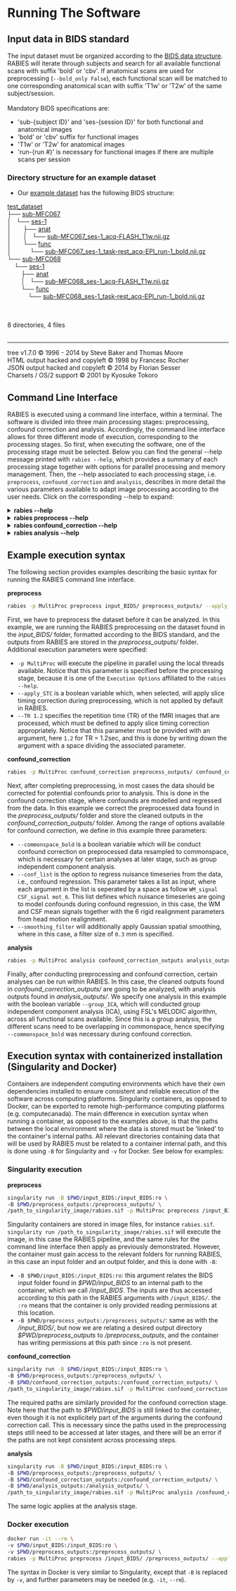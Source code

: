 # Running The Software

## Input data in BIDS standard

The input dataset must be organized according to the [BIDS data structure](https://bids.neuroimaging.io/). RABIES will iterate through subjects and search for all available functional scans with suffix 'bold' or 'cbv'. If anatomical scans are used for preprocessing (`--bold_only False`), each functional scan will be matched to one corresponding anatomical scan with suffix 'T1w' or 'T2w' of the same subject/session.
<br/>
<br/>
Mandatory BIDS specifications are:
* 'sub-{subject ID}' and 'ses-{session ID}' for both functional and anatomical images
* 'bold' or 'cbv' suffix for functional images
* 'T1w' or 'T2w' for anatomical images
* 'run-{run #}' is necessary for functional images if there are multiple scans per session

### Directory structure for an example dataset
* Our [example dataset](http://doi.org/10.5281/zenodo.3937697) has the following BIDS structure:

<!DOCTYPE html>
<html>
<head>
 <meta http-equiv="Content-Type" content="text/html; charset=UTF-8">
 <meta name="Author" content="Made by 'tree'">
 <meta name="GENERATOR" content="$Version: $ tree v1.7.0 (c) 1996 - 2014 by Steve Baker, Thomas Moore, Francesc Rocher, Florian Sesser, Kyosuke Tokoro $">
  <!--
  BODY { font-family : ariel, monospace, sans-serif; }
  P { font-weight: normal; font-family : ariel, monospace, sans-serif; color: black; background-color: transparent;}
  B { font-weight: normal; color: black; background-color: transparent;}
  A:visited { font-weight : normal; text-decoration : none; background-color : transparent; margin : 0px 0px 0px 0px; padding : 0px 0px 0px 0px; display: inline; }
  A:link    { font-weight : normal; text-decoration : none; margin : 0px 0px 0px 0px; padding : 0px 0px 0px 0px; display: inline; }
  A:hover   { color : #000000; font-weight : normal; text-decoration : underline; background-color : yellow; margin : 0px 0px 0px 0px; padding : 0px 0px 0px 0px; display: inline; }
  A:active  { color : #000000; font-weight: normal; background-color : transparent; margin : 0px 0px 0px 0px; padding : 0px 0px 0px 0px; display: inline; }
  .VERSION { font-size: small; font-family : arial, sans-serif; }
  .NORM  { color: black;  background-color: transparent;}
  .FIFO  { color: purple; background-color: transparent;}
  .CHAR  { color: yellow; background-color: transparent;}
  .DIR   { color: blue;   background-color: transparent;}
  .BLOCK { color: yellow; background-color: transparent;}
  .LINK  { color: aqua;   background-color: transparent;}
  .SOCK  { color: fuchsia;background-color: transparent;}
  .EXEC  { color: green;  background-color: transparent;}
  -->
</head>
<body>
	<p>
	<a href="test_dataset">test_dataset</a><br>
	├── <a href="test_dataset/sub-MFC067/">sub-MFC067</a><br>
	│   └── <a href="test_dataset/sub-MFC067/ses-1/">ses-1</a><br>
	│   &nbsp;&nbsp;&nbsp; ├── <a href="test_dataset/sub-MFC067/ses-1/anat/">anat</a><br>
	│   &nbsp;&nbsp;&nbsp; │   └── <a href="test_dataset/sub-MFC067/ses-1/anat/sub-MFC067_ses-1_acq-FLASH_T1w.nii.gz">sub-MFC067_ses-1_acq-FLASH_T1w.nii.gz</a><br>
	│   &nbsp;&nbsp;&nbsp; └── <a href="test_dataset/sub-MFC067/ses-1/func/">func</a><br>
	│   &nbsp;&nbsp;&nbsp; &nbsp;&nbsp;&nbsp; └── <a href="test_dataset/sub-MFC067/ses-1/func/sub-MFC067_ses-1_task-rest_acq-EPI_run-1_bold.nii.gz">sub-MFC067_ses-1_task-rest_acq-EPI_run-1_bold.nii.gz</a><br>
	└── <a href="test_dataset/sub-MFC068/">sub-MFC068</a><br>
	&nbsp;&nbsp;&nbsp; └── <a href="test_dataset/sub-MFC068/ses-1/">ses-1</a><br>
	&nbsp;&nbsp;&nbsp; &nbsp;&nbsp;&nbsp; ├── <a href="test_dataset/sub-MFC068/ses-1/anat/">anat</a><br>
	&nbsp;&nbsp;&nbsp; &nbsp;&nbsp;&nbsp; │   └── <a href="test_dataset/sub-MFC068/ses-1/anat/sub-MFC068_ses-1_acq-FLASH_T1w.nii.gz">sub-MFC068_ses-1_acq-FLASH_T1w.nii.gz</a><br>
	&nbsp;&nbsp;&nbsp; &nbsp;&nbsp;&nbsp; └── <a href="test_dataset/sub-MFC068/ses-1/func/">func</a><br>
	&nbsp;&nbsp;&nbsp; &nbsp;&nbsp;&nbsp; &nbsp;&nbsp;&nbsp; └── <a href="test_dataset/sub-MFC068/ses-1/func/sub-MFC068_ses-1_task-rest_acq-EPI_run-1_bold.nii.gz">sub-MFC068_ses-1_task-rest_acq-EPI_run-1_bold.nii.gz</a><br>
	<br><br>
	</p>
	<p>

8 directories, 4 files
	<br><br>
	</p>
	<hr>
	<p class="VERSION">
		 tree v1.7.0 © 1996 - 2014 by Steve Baker and Thomas Moore <br>
		 HTML output hacked and copyleft © 1998 by Francesc Rocher <br>
		 JSON output hacked and copyleft © 2014 by Florian Sesser <br>
		 Charsets / OS/2 support © 2001 by Kyosuke Tokoro
	</p>
</body>
</html>



## Command Line Interface

RABIES is executed using a command line interface, within a terminal. The software is divided into three main processing stages: preprocessing, confound correction and analysis. Accordingly, the command line interface allows for three different mode of execution, corresponding to the processing stages. So first, when executing the software, one of the processing stage must be selected. Below you can find the general --help message printed with `rabies --help`, which provides a summary of each processing stage together with options for parallel processing and memory management. Then, the --help associated to each processing stage, i.e. `preprocess`, `confound_correction` and `analysis`, describes in more detail the various parameters available to adapt image processing according to the user needs. Click on the corresponding --help to expand:

<details><summary><b>rabies --help</b></summary>
<p>

```
usage: rabies [-h] [-p {Linear,MultiProc,SGE,SGEGraph,PBS,LSF,SLURM,SLURMGraph}] [--local_threads LOCAL_THREADS] [--scale_min_memory SCALE_MIN_MEMORY] [--min_proc MIN_PROC]
              [--verbose VERBOSE]
              Processing stage ...

RABIES performs multiple stages of rodent fMRI image processing, including preprocessing, 
confound correction, simple analyses and data quality assessment.

optional arguments:
  -h, --help            show this help message and exit

Processing options:
  The RABIES workflow is seperated into three main processing stages: preprocessing, 
  confound correction and analysis. Outputs from the preprocessing provide the inputs for
  the subsequent confound correction, and finally analysis.

  Processing stage      Description
    preprocess          
                        Conducts preprocessing on an input dataset in BIDS format. Preprocessing includes 
                        motion realignment, susceptibility distortions correction through non-linear 
                        registration, alignment to commonspace, anatomical parcellation and evaluation of 
                        nuisance timecourses.
                        
    confound_correction
                        
                        Flexible options for confound correction are applied directly on preprocessing outputs
                        from RABIES to derive cleaned timeseries. Various correction strategies, if selected, are
                        applied in the following order, following best practices from human litterature:
                           #1 - Compute and apply frame censoring mask (from FD and/or DVARS thresholds)
                           #2 - Linear detrending of fMRI timeseries and nuisance regressors
                           #3 - Apply ICA-AROMA.
                           #4 - If frequency filtering and frame censoring are applied, simulate data in censored
                               timepoints using the Lomb-Scargle periodogram, as suggested in Power et al. (2014, 
                               Neuroimage), for both the fMRI timeseries and nuisance regressors prior to filtering.
                           #5 - As recommended in Lindquist et al. (2019, Human brain mapping), make the nuisance 
                               regressors orthogonal to the temporal frequency filter.
                           #6 - Apply highpass and/or lowpass filtering on the fMRI timeseries (with simulated 
                               timepoints).
                           #7 - Re-apply the frame censoring mask onto filtered fMRI timeseries and nuisance 
                               regressors, taking out the simulated timepoints. Edge artefacts from frequency 
                               filtering can also be removed as recommended in Power et al. (2014, Neuroimage).
                           #8 - Apply confound regression using the selected nuisance regressors (see --conf_list
                               options).
                           #9 - Standardize timeseries
                           #10 - Apply Gaussian spatial smoothing.
                        
    analysis            
                        Conduct simple resting-state functional connectivity (FC) analysis, or data quality
                        diagnosis, on cleaned timeseries after confound correction. Analysis options include
                        seed-based FC, whole-brain FC matrix, group-ICA and dual regression. --data_diagnosis
                        computes features of data quality at the individual scan and group levels, as in 
                        Desrosiers-Gregoire et al. (in prep)
                        

Execution Options:
  Options for parallel execution and memory management.

  -p {Linear,MultiProc,SGE,SGEGraph,PBS,LSF,SLURM,SLURMGraph}, --plugin {Linear,MultiProc,SGE,SGEGraph,PBS,LSF,SLURM,SLURMGraph}
                        Specify the nipype plugin for workflow execution.
                        Consult https://nipype.readthedocs.io/en/0.11.0/users/plugins.html for details.
                        (default: Linear)
                        
  --local_threads LOCAL_THREADS
                        For --plugin MultiProc, set the maximum number of processors run in parallel.
                        Defaults to number of CPUs.
                        (default: 12)
                        
  --scale_min_memory SCALE_MIN_MEMORY
                        For --plugin MultiProc, set the memory scaling factor attributed to nodes during
                        execution. Increase the scaling if memory crashes are reported.
                        (default: 1.0)
                        
  --min_proc MIN_PROC   For --plugin SGE/SGEGraph, scale the number of nodes attributed to jobs to
                        avoid memory crashes.
                        (default: 1)
                        
  --verbose VERBOSE     Set the verbose level. 0=WARNING, 1=INFO, 2 or above=DEBUG.
                        (default: 1)
```
</p>
</details>

<details><summary><b>rabies preprocess --help</b></summary>
<p>

```sh
usage: rabies preprocess [-h] [--bold_only] [--anat_autobox] [--bold_autobox] [--apply_despiking] [--HMC_option {intraSubjectBOLD,0,1,2,3}] [--apply_slice_mc] [--detect_dummy]
                         [--data_type {int16,int32,float32,float64}] [--anat_inho_cor_method {Rigid,Affine,SyN,no_reg,N4_reg,disable}]
                         [--bold_inho_cor_method {Rigid,Affine,SyN,no_reg,N4_reg,disable}] [--bold_inho_cor_otsu BOLD_INHO_COR_OTSU] [--atlas_reg_script {Rigid,Affine,SyN,no_reg}]
                         [--coreg_script {Rigid,Affine,SyN,no_reg}] [--commonspace_masking] [--coreg_masking] [--brain_extraction] [--fast_commonspace]
                         [--nativespace_resampling NATIVESPACE_RESAMPLING] [--commonspace_resampling COMMONSPACE_RESAMPLING] [--anatomical_resampling ANATOMICAL_RESAMPLING] [--apply_STC]
                         [--TR TR] [--tpattern {alt,seq}] [--anat_template ANAT_TEMPLATE] [--brain_mask BRAIN_MASK] [--WM_mask WM_MASK] [--CSF_mask CSF_MASK]
                         [--vascular_mask VASCULAR_MASK] [--labels LABELS]
                         bids_dir output_dir

positional arguments:
  bids_dir              The root folder of the BIDS-formated input data directory.
                        
  output_dir            the output path to drop outputs from major preprocessing steps.
                        

optional arguments:
  -h, --help            show this help message and exit
  --bold_only           Apply preprocessing with only EPI scans. Commonspace registration is executed directly using
                        the corrected EPI 3D reference images. The commonspace registration simultaneously applies
                        distortion correction, this option will produce only commonspace outputs.
                        (default: False)
                        
  --anat_autobox        Crops out extra space around the brain on the structural image using AFNI's 3dAutobox
                        https://afni.nimh.nih.gov/pub/dist/doc/program_help/3dAutobox.html.
                        (default: False)
                        
  --bold_autobox        Crops out extra space around the brain on the EPI image using AFNI's 3dAutobox
                        https://afni.nimh.nih.gov/pub/dist/doc/program_help/3dAutobox.html.
                        (default: False)
                        
  --apply_despiking     Applies AFNI's 3dDespike https://afni.nimh.nih.gov/pub/dist/doc/program_help/3dDespike.html.
                        (default: False)
                        
  --HMC_option {intraSubjectBOLD,0,1,2,3}
                        Select an option for head motion realignment among the pre-built options from
                        https://github.com/ANTsX/ANTsR/blob/master/R/ants_motion_estimation.R.
                        (default: intraSubjectBOLD)
                        
  --apply_slice_mc      Whether to apply a slice-specific motion correction after initial volumetric HMC. This can 
                        correct for interslice misalignment resulting from within-TR motion. With this option, 
                        motion corrections and the subsequent resampling from registration are applied sequentially
                        since the 2D slice registrations cannot be concatenate with 3D transforms. 
                        (default: False)
                        
  --detect_dummy        Detect and remove initial dummy volumes from the EPI, and generate a reference EPI based on
                        these volumes if detected. Dummy volumes will be removed from the output preprocessed EPI.
                        (default: False)
                        
  --data_type {int16,int32,float32,float64}
                        Specify data format outputs to control for file size.
                        (default: float32)
                        

Registration Options:
  Customize registration operations and troubleshoot registration failures.
  *** Rigid: conducts only rigid registration.
  *** Affine: conducts Rigid then Affine registration.
  *** SyN: conducts Rigid, Affine then non-linear registration.
  *** no_reg: skip registration.

  --anat_inho_cor_method {Rigid,Affine,SyN,no_reg,N4_reg,disable}
                        Select a registration type for masking during inhomogeneity correction of the structural 
                        image. 
                        *** N4_reg: previous correction script prior to version 0.3.1.
                        *** disable: disables the inhomogeneity correction.
                        (default: SyN)
                        
  --bold_inho_cor_method {Rigid,Affine,SyN,no_reg,N4_reg,disable}
                        Select a registration type for masking during inhomogeneity correction of the EPI.
                        *** N4_reg: previous correction script prior to version 0.3.1.
                        *** disable: disables the inhomogeneity correction.
                        (default: Rigid)
                        
  --bold_inho_cor_otsu BOLD_INHO_COR_OTSU
                        The inhomogeneity correction script necessitates an initial correction with a Otsu
                        masking strategy (prior to registration of an anatomical mask). This option sets the 
                        Otsu threshold level to capture the right intensity distribution.
                        (default: 2)
                        
  --atlas_reg_script {Rigid,Affine,SyN,no_reg}
                        Specify a registration script for alignment of the dataset-generated unbiased template 
                        to the commonspace atlas.
                        (default: SyN)
                        
  --coreg_script {Rigid,Affine,SyN,no_reg}
                        Specify the registration script for cross-modal alignment between the EPI and structural
                        images. This operation is responsible for correcting EPI susceptibility distortions.
                        (default: SyN)
                        
  --commonspace_masking
                        Combine masks derived from the inhomogeneity correction step to support registration 
                        during the generation of the unbiased template, and then during atlas registration. 
                        (default: False)
                        
  --coreg_masking       Use the mask from the EPI inhomogeneity correction step to support registration to the
                        structural image.
                        (default: False)
                        
  --brain_extraction    If using --commonspace_masking and/or --coreg_masking, this option will conduct brain
                        extractions prior to registration based on the initial mask during inhomogeneity
                        correction. This will enhance brain edge-matching, but requires good quality masks.
                        (default: False)
                        
  --fast_commonspace    Skip the generation of a dataset-generated unbiased template, and instead, register each
                        anatomical scan independently directly onto the commonspace atlas, using the
                        --atlas_reg_script registration. This option can be faster, but may decrease the quality
                        of alignment between subjects.(default: False)
                        

Resampling Options:
  The following options allow to resample the voxel dimensions for the preprocessed EPIs
  or for the anatomical images during registration.
  The resampling syntax must be 'dim1xdim2xdim3' (in mm), follwing the RAS axis convention
  (dim1=Right-Left, dim2=Anterior-Posterior, dim3=Superior-Inferior). If 'inputs_defined'
  is provided instead of axis dimensions, the original dimensions are preserved.

  --nativespace_resampling NATIVESPACE_RESAMPLING
                        Can specify a resampling dimension for the nativespace fMRI outputs.
                        (default: inputs_defined)
                        
  --commonspace_resampling COMMONSPACE_RESAMPLING
                        Can specify a resampling dimension for the commonspace fMRI outputs.
                        (default: inputs_defined)
                        
  --anatomical_resampling ANATOMICAL_RESAMPLING
                        
                        This specifies resampling dimensions for the anatomical registration targets. By 
                        default, images are resampled to isotropic resolution based on the smallest dimension
                        among the provided anatomical images (EPI images instead if --bold_only is True). 
                        Increasing voxel resampling size will increase registration speed at the cost of 
                        accuracy.
                        (default: inputs_defined)
                        

STC Options:
  Specify Slice Timing Correction (STC) info that is fed to AFNI's 3dTshift
  (https://afni.nimh.nih.gov/pub/dist/doc/program_help/3dTshift.html). The STC is applied
  in the anterior-posterior orientation, and thus RABIES assumes slices were acquired in
  this direction.

  --apply_STC           Select this option to apply the STC step.
                        (default: False)
                        
  --TR TR               Specify repetition time (TR) in seconds. (e.g. --TR 1.2)
                        (default: auto)
                        
  --tpattern {alt,seq}  Specify if interleaved ('alt') or sequential ('seq') acquisition.
                        (default: alt)
                        

Template Files:
  Specify commonspace template and associated mask/label files. By default, RABIES
  provides the mouse DSURQE atlas
  https://wiki.mouseimaging.ca/display/MICePub/Mouse+Brain+Atlases.

  --anat_template ANAT_TEMPLATE
                        Anatomical file for the commonspace atlas.
                        (default: /home/gabriel/.local/share/rabies/DSURQE_40micron_average.nii.gz)
                        
  --brain_mask BRAIN_MASK
                        Brain mask aligned with the template.
                        (default: /home/gabriel/.local/share/rabies/DSURQE_40micron_mask.nii.gz)
                        
  --WM_mask WM_MASK     White matter mask aligned with the template.
                        (default: /home/gabriel/.local/share/rabies/DSURQE_40micron_eroded_WM_mask.nii.gz)
                        
  --CSF_mask CSF_MASK   CSF mask aligned with the template.
                        (default: /home/gabriel/.local/share/rabies/DSURQE_40micron_eroded_CSF_mask.nii.gz)
                        
  --vascular_mask VASCULAR_MASK
                        Can provide a mask of major blood vessels to compute associated nuisance timeseries.
                        The default mask was generated by applying MELODIC ICA and selecting the resulting 
                        component mapping onto major brain vessels.
                        (default: /home/gabriel/.local/share/rabies/vascular_mask.nii.gz)
                        
  --labels LABELS       Labels file providing the atlas anatomical annotations.
                        (default: /home/gabriel/.local/share/rabies/DSURQE_40micron_labels.nii.gz)
```

</p>
</details>

<details><summary><b>rabies confound_correction --help</b></summary>
<p>

```sh
usage: rabies confound_correction [-h] [--read_datasink] [--nativespace_analysis] [--TR TR] [--highpass HIGHPASS] [--lowpass LOWPASS] [--edge_cutoff EDGE_CUTOFF]
                                  [--smoothing_filter SMOOTHING_FILTER] [--run_aroma] [--aroma_dim AROMA_DIM] [--aroma_random_seed AROMA_RANDOM_SEED]
                                  [--conf_list [{WM_signal,CSF_signal,vascular_signal,global_signal,aCompCor,mot_6,mot_24,mean_FD} ...]] [--FD_censoring]
                                  [--FD_threshold FD_THRESHOLD] [--DVARS_censoring] [--minimum_timepoint MINIMUM_TIMEPOINT] [--standardize]
                                  [--timeseries_interval TIMESERIES_INTERVAL]
                                  preprocess_out output_dir

positional arguments:
  preprocess_out        path to RABIES preprocessing output directory.
                        
  output_dir            path for confound correction output directory.
                        

optional arguments:
  -h, --help            show this help message and exit
  --read_datasink       
                        Choose this option to read preprocessing outputs from datasinks instead of the saved 
                        preprocessing workflow graph. This allows to run confound correction without having 
                        available RABIES preprocessing folders, but the targetted datasink folders must follow the
                        structure of RABIES preprocessing.
                        (default: False)
                        
  --nativespace_analysis
                        Conduct confound correction and analysis in native space.
                        (default: False)
                        
  --TR TR               Specify repetition time (TR) in seconds. (e.g. --TR 1.2)
                        (default: auto)
                        
  --highpass HIGHPASS   Specify highpass filter frequency.
                        (default: None)
                        
  --lowpass LOWPASS     Specify lowpass filter frequency.
                        (default: None)
                        
  --edge_cutoff EDGE_CUTOFF
                        Specify the number of seconds to cut at beginning and end of acquisition if applying a
                        frequency filter. Frequency filters generate edge effects at begining and end of the
                        timeseries. We recommend to cut those timepoints (around 30sec at both end for 0.01Hz 
                        highpass.).
                        (default: 0)
                        
  --smoothing_filter SMOOTHING_FILTER
                        Specify filter size in mm for spatial smoothing. Will apply nilearn's function 
                        https://nilearn.github.io/modules/generated/nilearn.image.smooth_img.html
                        (default: None)
                        
  --run_aroma           Whether to run ICA-AROMA or not. The original classifier (Pruim et al. 2015) was modified
                        to incorporate rodent-adapted masks and classification hyperparameters.
                        (default: False)
                        
  --aroma_dim AROMA_DIM
                        Specify a pre-determined number of MELODIC components to derive for ICA-AROMA.
                        (default: 0)
                        
  --aroma_random_seed AROMA_RANDOM_SEED
                        For reproducibility, this option sets a fixed random seed for MELODIC.
                        (default: 1)
                        
  --conf_list [{WM_signal,CSF_signal,vascular_signal,global_signal,aCompCor,mot_6,mot_24,mean_FD} ...]
                        Select list of nuisance regressors that will be applied on voxel timeseries, i.e., confound
                        regression.
                        *** WM/CSF/vascular/global_signal: correspond to mean signal from WM/CSF/vascular/brain 
                           masks.
                        *** mot_6: 6 rigid head motion correction parameters.
                        *** mot_24: mot_6 + their temporal derivative, then all 12 parameters squared, as in 
                           Friston et al. (1996, Magnetic Resonance in Medicine).
                        *** aCompCor: method from Muschelli et al. (2014, Neuroimage), where component timeseries
                           are obtained using PCA, conducted on the combined WM and CSF masks voxel timeseries. 
                           Components adding up to 50 percent of the variance are included.
                        *** mean_FD: the mean framewise displacement timecourse.
                        (default: [])
                        
  --FD_censoring        Apply frame censoring based on a framewise displacement threshold (i.e.scrubbing).
                        The frames that exceed the given threshold, together with 1 back and 2 forward frames
                        will be masked out, as in Power et al. (2012, Neuroimage).
                        (default: False)
                        
  --FD_threshold FD_THRESHOLD
                        --FD_censoring threshold in mm.
                        (default: 0.05)
                        
  --DVARS_censoring     Whether to remove timepoints that present outlier values on the DVARS metric (temporal
                        derivative of global signal). This method will censor timepoints until the distribution
                        of DVARS values across time does not contain outliers values above or below 2.5 standard
                        deviations.
                        (default: False)
                        
  --minimum_timepoint MINIMUM_TIMEPOINT
                        Can set a minimum number of timepoints remaining after frame censoring. If the threshold
                        is not met, an empty file is generated and the scan is not considered in further steps.
                        (default: 3)
                        
  --standardize         Whether to standardize timeseries (z-scoring).
                        (default: False)
                        
  --timeseries_interval TIMESERIES_INTERVAL
                        Before confound correction, can crop the timeseries within a specific interval.
                        e.g. '0,80' for timepoint 0 to 80.
                        (default: all)
```

</p>
</details>


<details><summary><b>rabies analysis --help</b></summary>
<p>

```sh
usage: rabies analysis [-h] [--scan_list [SCAN_LIST ...]] [--prior_maps PRIOR_MAPS] [--prior_bold_idx [PRIOR_BOLD_IDX ...]] [--prior_confound_idx [PRIOR_CONFOUND_IDX ...]]
                       [--data_diagnosis] [--seed_list [SEED_LIST ...]] [--seed_prior_list [SEED_PRIOR_LIST ...]] [--FC_matrix] [--ROI_type {parcellated,voxelwise}]
                       [--group_ICA] [--dim DIM] [--melodic_random_seed MELODIC_RANDOM_SEED] [--DR_ICA] [--dual_ICA DUAL_ICA]
                       confound_correction_out output_dir

positional arguments:
  confound_correction_out
                        path to RABIES confound correction output directory.
                        
  output_dir            path for analysis outputs.
                        

optional arguments:
  -h, --help            show this help message and exit
  --scan_list [SCAN_LIST ...]
                        This option offers to run the analysis on a subset of the scans. The scans are selected by
                        providing the full path to the corresponding EPI file in the input BIDS folder. The list 
                        of scan can be specified manually as a list of file name '--scan_list scan1.nii.gz 
                        scan2.nii.gz ...' or the files can be imbedded into a .txt file with one filename per row.
                        By default, 'all' will use all the scans previously processed.
                        (default: ['all'])
                        
  --prior_maps PRIOR_MAPS
                        Provide a 4D nifti image with a series of spatial priors representing common sources of
                        signal (e.g. ICA components from a group-ICA run). This 4D prior map file will be used for 
                        Dual regression, Dual ICA and --data_diagnosis. The RABIES default corresponds to a MELODIC 
                        run on a combined group of anesthetized-ventilated and awake mice. Confound correction 
                        consisted of highpass at 0.01 Hz, FD censoring at 0.03mm, DVARS censoring, and 
                        mot_6,WM_signal,CSF_signal as regressors.
                        (default: /home/gabriel/.local/share/rabies/melodic_IC.nii.gz)
                        
  --prior_bold_idx [PRIOR_BOLD_IDX ...]
                        Specify the indices for the priors corresponding to BOLD sources from --prior_maps. These will
                        be fitted during Dual ICA and provide the BOLD components during --data_diagnosis.
                        (default: [5, 12, 19])
                        
  --prior_confound_idx [PRIOR_CONFOUND_IDX ...]
                        Specify the indices for the confound components from --prior_maps. This is pertinent for the
                        --data_diagnosis outputs.
                        (default: [0, 1, 2, 6, 7, 8, 9, 10, 11, 13, 14, 21, 22, 24, 26, 28, 29])
                        
  --data_diagnosis      This option carries out the spatiotemporal diagnosis as described in Desrosiers-Gregoire et al. 
                        The diagnosis generates key temporal and spatial features both at the scan level and the group
                        level, allowing the identification of sources of confounds and data quality issues. We recommend 
                        using this data diagnosis workflow, more detailed in the publication, to improve the control for 
                        data quality issues and prevent the corruptions of analysis outputs.
                        (default: False)
                        
  --seed_list [SEED_LIST ...]
                        Can provide a list of Nifti files providing a mask for an anatomical seed, which will be used
                        to evaluate seed-based connectivity maps using on Pearson's r. Each seed must consist of 
                        a binary mask representing the ROI in commonspace.
                        (default: [])
                        
  --seed_prior_list [SEED_PRIOR_LIST ...]
                        For analysis QC of seed-based FC during --data_diagnosis, prior network maps are required for 
                        each seed provided in --seed_list. Provide the list of prior files in matching order of the 
                        --seed_list arguments to match corresponding seed maps.
                        (default: [])
                        
  --FC_matrix           Compute whole-brain connectivity matrices using Pearson's r between ROI timeseries.
                        (default: False)
                        
  --ROI_type {parcellated,voxelwise}
                        Define ROIs for --FC_matrix between 'parcellated' from the provided atlas during preprocessing,
                        or 'voxelwise' to derive the correlations between every voxel.(default: parcellated)
                        
  --DR_ICA              Conduct dual regression on each subject timeseries, using the priors from --prior_maps. The
                        linear coefficients from both the first and second regressions will be provided as outputs.
                        Requires that confound correction was conducted on commonspace outputs.
                        (default: False)
                        
  --dual_ICA DUAL_ICA   Option for performing a Dual ICA. Specify how many subject-specific sources to compute 
                        during dual ICA. Dual ICA will provide a fit for each --prior_bold_idx from --prior_maps.
                        (default: 0)
                        

Group ICA:
  Options for performing group-ICA using FSL's MELODIC on the whole dataset cleaned timeseries.
  Note that confound correction must have been conducted on commonspace outputs.

  --group_ICA           Perform group-ICA.
                        (default: False)
                        
  --dim DIM             Derive a fixed number of ICA components during group-ICA. The default uses an automatic 
                        estimation.
                        (default: 0)
                        
  --melodic_random_seed MELODIC_RANDOM_SEED
                        For reproducibility, can manually set a random seed for MELODIC. 
                        (default: 1)
```

</p>
</details>


## Example execution syntax
The following section provides examples describing the basic syntax for running the RABIES command line interface.


**preprocess**
```sh
rabies -p MultiProc preprocess input_BIDS/ preprocess_outputs/ --apply_STC --TR 1.2
```
First, we have to preprocess the dataset before it can be analyzed. In this example, we are running the RABIES preprocessing on the dataset found in the *input_BIDS/* folder, formatted according to the BIDS standard, and the outputs from RABIES are stored in the *preprocess_outputs/* folder. Additional execution parameters were specified: 
* `-p MultiProc` will execute the pipeline in parallel using the local threads available. Notice that this parameter is specified before the processing stage, because it is one of the `Execution Options` affiliated to the `rabies --help`.
* `--apply_STC` is a boolean variable which, when selected, will apply slice timing correction during preprocessing, which is not applied by default in RABIES.
* `--TR 1.2` specifies the repetition time (TR) of the fMRI images that are processed, which must be defined to apply slice timing correction appropriately. Notice that this parameter must be provided with an argument, here `1.2` for TR = 1.2sec, and this is done by writing down the argument with a space dividing the associated parameter.

**confound_correction**
```sh
rabies -p MultiProc confound_correction preprocess_outputs/ confound_correction_outputs/ --commonspace_bold --conf_list WM_signal CSF_signal vascular_signal mot_6 --smoothing_filter 0.3 
```
Next, after completing preprocessing, in most cases the data should be corrected for potential confounds prior to analysis. This is done in the confound correction stage, where confounds are modelled and regressed from the data. In this example we correct the preprocessed data found in the *preprocess_outputs/* folder and store the cleaned outputs in the *confound_correction_outputs/* folder. Among the range of options available for confound correction, we define in this example three parameters:
* `--commonspace_bold` is a boolean variable which will be conduct confound correction on preprocessed data resampled to commonspace, which is necessary for certain analyses at later stage, such as group independent component analysis.
* `--conf_list` is the option to regress nuisance timeseries from the data, i.e., confound regression. This parameter takes a list as input, where each argument in the list is seperated by a space as follow `WM_signal CSF_signal mot_6`. This list defines which nuisance timeseries are going to model confounds during confound regression, in this case, the WM and CSF mean signals together with the 6 rigid realignment parameters from head motion realignment.
* `--smoothing_filter` will additionally apply Gaussian spatial smoothing, where in this case, a filter size of `0.3` mm is specified.

**analysis**
```sh
rabies -p MultiProc analysis confound_correction_outputs analysis_outputs/ --group_ICA
```
Finally, after conducting preprocessing and confound correction, certain analyses can be run within RABIES. In this case, the cleaned outputs found in *confound_correction_outputs/* are going to be analyzed, with analysis outputs found in *analysis_outputs/*. We specify one analysis in this example with the boolean variable `--group_ICA`, which will conducted group independent component analysis (ICA), using FSL's MELODIC algorithm, across all functional scans available. Since this is a group analysis, the different scans need to be overlapping in commonspace, hence specifying `--commonspace_bold` was necessary during confound correction.

## Execution syntax with containerized installation (Singularity and Docker)

Containers are independent computing environments which have their own dependencies installed to ensure consistent and reliable
execution of the software across computing platforms. Singularity containers, as opposed to Docker, can be exported to remote high-performance computing platforms (e.g. computecanada). The main difference in execution syntax when running a container, as opposed to the examples above, is that the paths between the local environment where the data is stored must be 'linked' to the container's internal paths. All relevant directories containing data that will be used by RABIES must be related to a container internal path, and this is done using `-B` for Singularity and `-v` for Docker. See below for examples:

### Singularity execution

**preprocess**
```sh
singularity run -B $PWD/input_BIDS:/input_BIDS:ro \
-B $PWD/preprocess_outputs:/preprocess_outputs/ \
/path_to_singularity_image/rabies.sif -p MultiProc preprocess /input_BIDS/ /preprocess_outputs/ --apply_STC --TR 1.2
```
Singularity containers are stored in image files, for instance `rabies.sif`. `singularity run /path_to_singularity_image/rabies.sif` will execute the image, in this case the RABIES pipeline, and the same rules for the command line interface then apply as previously demonstrated. However, the container must gain access to the relevant folders for running RABIES, in this case an input folder and an output folder, and this is done with `-B`:
* `-B $PWD/input_BIDS:/input_BIDS:ro`: this argument relates the BIDS input folder found in *$PWD/input_BIDS* to an internal path to the container, which we call */input_BIDS*. The inputs are thus accessed according to this path in the RABIES arguments with `/input_BIDS/`. the `:ro` means that the container is only provided reading permissions at this location.
* `-B $PWD/preprocess_outputs:/preprocess_outputs/`: same as with the */input_BIDS/*, but now we are relating a desired output directory *$PWD/preprocess_outputs* to */preprocess_outputs*, and the container has writing permissions at this path since `:ro` is not present.


**confound_correction**
```sh
singularity run -B $PWD/input_BIDS:/input_BIDS:ro \
-B $PWD/preprocess_outputs:/preprocess_outputs/ \
-B $PWD/confound_correction_outputs:/confound_correction_outputs/ \
/path_to_singularity_image/rabies.sif -p MultiProc confound_correction /preprocess_outputs/ /confound_correction_outputs/ --commonspace_bold --conf_list WM_signal CSF_signal vascular_signal mot_6 --smoothing_filter 0.3 
```
The required paths are similarly provided for the confound correction stage. Note here that the path to *$PWD/input_BIDS* is still linked to the container, even though it is not explicitely part of the arguments during the confound correction call. This is necessary since the paths used in the preprocessing steps still need to be accessed at later stages, and there will be an error if the paths are not kept consistent across processing steps.

**analysis**
```sh
singularity run -B $PWD/input_BIDS:/input_BIDS:ro \
-B $PWD/preprocess_outputs:/preprocess_outputs/ \
-B $PWD/confound_correction_outputs:/confound_correction_outputs/ \
-B $PWD/analysis_outputs:/analysis_outputs/ \
/path_to_singularity_image/rabies.sif -p MultiProc analysis /confound_correction_outputs /analysis_outputs/ --group_ICA
```
The same logic applies at the analysis stage.
<br/>

### Docker execution
```sh
docker run -it --rm \
-v $PWD/input_BIDS:/input_BIDS:ro \
-v $PWD/preprocess_outputs:/preprocess_outputs/ \
rabies -p MultiProc preprocess /input_BIDS/ /preprocess_outputs/ --apply_STC --TR 1.2
```
The syntax in Docker is very similar to Singularity, except that `-B` is replaced by `-v`, and further parameters may be needed (e.g. `-it`, `--rm`).



